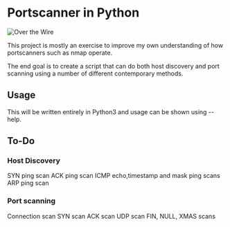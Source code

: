 # Portscanner in Python 

![Over the Wire](https://overthewire.org/wargames/natas/)

This project is mostly an exercise to improve my own understanding of how portscanners such as nmap operate.  

The end goal is to create a script that can do both host discovery and port scanning using a number of different contemporary methods. 
## Usage 

This will be written entirely in Python3 and usage can be shown using --help.

## To-Do

### Host Discovery

SYN ping scan
ACK ping scan
ICMP echo,timestamp and mask ping scans
ARP ping scan

### Port scanning 

Connection scan
SYN scan
ACK scan
UDP scan
FIN, NULL, XMAS scans
